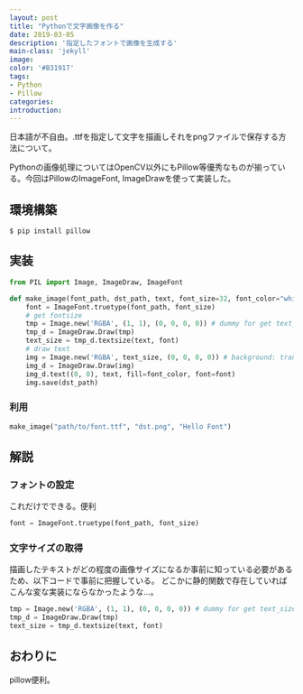```yaml
---
layout: post
title: "Pythonで文字画像を作る"
date: 2019-03-05
description: '指定したフォントで画像を生成する'
main-class: 'jekyll'
image: 
color: '#B31917'
tags:
- Python
- Pillow
categories:
introduction: 
---
```


日本語が不自由。.ttfを指定して文字を描画しそれをpngファイルで保存する方法について。

Pythonの画像処理についてはOpenCV以外にもPillow等優秀なものが揃っている。今回はPillowのImageFont, ImageDrawを使って実装した。

## 環境構築

```
$ pip install pillow
```

## 実装

```python
from PIL import Image, ImageDraw, ImageFont

def make_image(font_path, dst_path, text, font_size=32, font_color="white"):
    font = ImageFont.truetype(font_path, font_size)
    # get fontsize
    tmp = Image.new('RGBA', (1, 1), (0, 0, 0, 0)) # dummy for get text_size
    tmp_d = ImageDraw.Draw(tmp)
    text_size = tmp_d.textsize(text, font)
    # draw text
    img = Image.new('RGBA', text_size, (0, 0, 0, 0)) # background: transparent
    img_d = ImageDraw.Draw(img)
    img_d.text((0, 0), text, fill=font_color, font=font)
    img.save(dst_path)
```

### 利用


```python
make_image("path/to/font.ttf", "dst.png", "Hello Font")
```


## 解説

### フォントの設定

これだけでできる。便利

```python
font = ImageFont.truetype(font_path, font_size)
```

### 文字サイズの取得

描画したテキストがどの程度の画像サイズになるか事前に知っている必要があるため、以下コードで事前に把握している。
どこかに静的関数で存在していればこんな変な実装にならなかったような...。

```python
tmp = Image.new('RGBA', (1, 1), (0, 0, 0, 0)) # dummy for get text_size
tmp_d = ImageDraw.Draw(tmp)
text_size = tmp_d.textsize(text, font)
```

## おわりに

pillow便利。